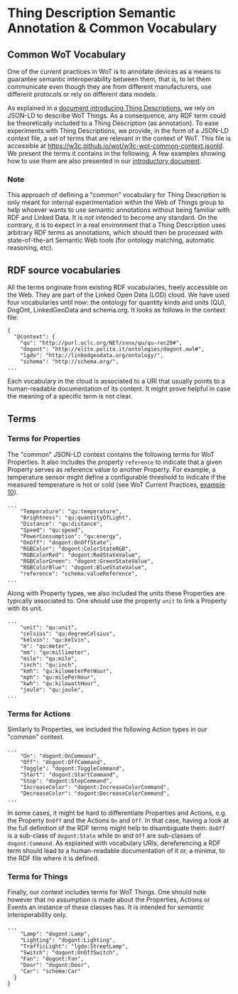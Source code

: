 # Thing Description Semantic Annotation & Common Vocabulary

## Common WoT Vocabulary

One of the current practices in WoT is to annotate devices as a means to
guarantee semantic interoperability between them, that is, to let them
communicate even though they are from different manufacturers, use different
protocols or rely on different data models.

As explained in a
[document introducing Thing Descriptions](http://w3c.github.io/wot/current-practices/wot-practices.html),
we rely on JSON-LD to describe WoT Things. As a consequence, any RDF term could
be theoretically included to a Thing Description (as annotation). To ease
experiments with Thing Descriptions, we provide, in the form of a JSON-LD
context file, a set of terms that are relevant in the context of WoT. This file
is accessible at https://w3c.github.io/wot/w3c-wot-common-context.jsonld. We
present the terms it contains in the following. A few examples showing how
to use them are also presented in our
[introductory document](http://w3c.github.io/wot/current-practices/wot-practices.html#td-samples).

### Note

This approach of defining a "common" vocabulary for Thing Description is only
meant for internal experimentation within the Web of Things group to help
whoever wants to use semantic annotations without being familiar with RDF and
Linked Data. It is _not_ intended to become any standard. On the contrary,
it is to expect in a real environment that a Thing Description uses arbitrary
RDF terms as annotations, which should then be processed with state-of-the-art
Semantic Web tools (for ontology matching, automatic reasoning, etc).

## RDF source vocabularies

All the terms originate from existing RDF vocabularies, freely accessible on
the Web. They are part of the Linked Open Data (LOD) cloud. We have used four
vocabularies until now: the ontology for quantity kinds and units (QU), DogOnt,
LinkedGeoData and schema.org. It looks as follows in the context file:

```
{
  "@context": {
    "qu": "http://purl.oclc.org/NET/ssnx/qu/qu-rec20#",
    "dogont": "http://elite.polito.it/ontologies/dogont.owl#",
    "lgdo": "http://linkedgeodata.org/ontology/",
    "schema": "http://schema.org/",
...
```

Each vocabulary in the cloud is associated to a URI that usually points to a
human-readable documentation of its content. It might prove helpful in case
the meaning of a specific term is not clear.

## Terms

### Terms for Properties

The "common" JSON-LD context contains the following terms for WoT Properties.
It also includes the property `reference` to indicate that a given Property
serves as reference value to another Property. For example, a temperature
sensor might define a configurable threshold to indicate if the measured
temperature is hot or cold (see WoT Current Practices,
[example 10](http://w3c.github.io/wot/current-practices/wot-practices.html#temperature-sensor)).

```
...
    "Temperature": "qu:temperature",
    "Brightness": "qu:quantityOfLight",
    "Distance": "qu:distance",
    "Speed": "qu:speed",
    "PowerConsumption": "qu:energy",
    "OnOff": "dogont:OnOffState",
    "RGBColor": "dogont:ColorStateRGB",
    "RGBColorRed": "dogont:RedStateValue",
    "RGBColorGreen": "dogont:GreenStateValue",
    "RGBColorBlue": "dogont:BlueStateValue",
    "reference": "schema:valueReference",
...
```

Along with Property types, we also included the units these Properties are
typically associated to. One should use the property `unit` to link a
Property with its unit.

```
...
    "unit": "qu:unit",
    "celsius": "qu:degreeCelsius",
    "kelvin": "qu:kelvin",
    "m": "qu:meter",
    "mm": "qu:millimeter",
    "mile": "qu:mile",
    "inch": "qu:inch",
    "kmh": "qu:kilometerPerHour",
    "mph": "qu:milePerHour",
    "kwh": "qu:kilowattHour",
    "joule": "qu:joule",
...
```

### Terms for Actions

Similarly to Properties, we included the following Action types in our "common"
context.

```
...
    "On": "dogont:OnCommand",
    "Off": "dogont:OffCommand",
    "Toggle": "dogont:ToggleCommand",
    "Start": "dogont:StartCommand",
    "Stop": "dogont:StopCommand",
    "IncreaseColor": "dogont:IncreaseColorCommand",
    "DecreaseColor": "dogont:DecreaseColorCommand",
...
```

In some cases, it might be hard to differentiate Properties and Actions,
e.g. the Property `OnOff` and the Actions `On` and `Off`. In that case, having
a look at the full definition of the RDF terms might help to disambiguate them:
`OnOff` is a sub-class of `dogont:State` while `On` and `Off` are sub-classes
of `dogont:Command`. As explained with vocabulary URIs, dereferencing a RDF
term should lead to a human-readable documentation of it or, a minima, to
the RDF file where it is defined.

### Terms for Things

Finally, our context includes terms for WoT Things. One should note however that
no assumption is made about the Properties, Actions or Events an instance of
these classes has. It is intended for _semantic_ interoperability only.

```
...
    "Lamp": "dogont:Lamp",
    "Lighting": "dogont:Lighting",
    "TrafficLight": "lgdo:StreetLamp",
    "Switch": "dogont:OnOffSwitch",
    "Fan": "dogont:Fan",
    "Door": "dogont:Door",
    "Car": "schema:Car"
  }
}
```
